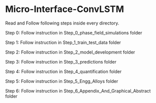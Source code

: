 # Micro-Interface-ConvLSTM

Read and Follow following steps inside every directory.

Step 0: Follow instruction in Step_0_phase_field_simulations folder


Step 1: Follow instruction in Step_1_train_test_data folder


Step 2: Follow instruction in Step_2_model_development folder


Step 3: Follow instruction in Step_3_predictions folder


Step 4: Follow instruction in Step_4_quantification folder


Step 5: Follow instruction in Step_5_Engg_Alloys folder


Step 6: Follow instruction in Step_6_Appendix_And_Graphical_Abstract folder
